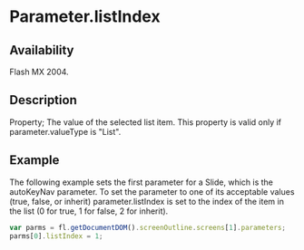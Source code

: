 # Parameter.listIndex

## Availability

Flash MX 2004.

## Description

Property; The value of the selected list item. This property is valid only if parameter.valueType is "List".

## Example

The following example sets the first parameter for a Slide, which is the autoKeyNav parameter. To set the parameter to one of its acceptable values (true, false, or inherit) parameter.listIndex is set to the index of the item in the list (0 for true, 1 for false, 2 for inherit).

```javascript
var parms = fl.getDocumentDOM().screenOutline.screens[1].parameters;
parms[0].listIndex = 1;
```

